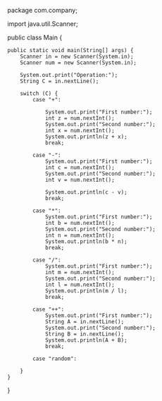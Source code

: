 package com.company;

import java.util.Scanner;

public class Main {

    public static void main(String[] args) {
        Scanner in = new Scanner(System.in);
        Scanner num = new Scanner(System.in);

        System.out.print("Operation:");
        String C = in.nextLine();

        switch (C) {
            case "+":

                System.out.print("First number:");
                int z = num.nextInt();
                System.out.print("Second number:");
                int x = num.nextInt();
                System.out.println(z + x);
                break;

            case "-":
                System.out.print("First number:");
                int c = num.nextInt();
                System.out.print("Second number:");
                int v = num.nextInt();

                System.out.println(c - v);
                break;

            case "*":
                System.out.print("First number:");
                int b = num.nextInt();
                System.out.print("Second number:");
                int n = num.nextInt();
                System.out.println(b * n);
                break;

            case "/":
                System.out.print("First number:");
                int m = num.nextInt();
                System.out.print("Second number:");
                int l = num.nextInt();
                System.out.println(m / l);
                break;

            case "++":
                System.out.print("First number:");
                String A = in.nextLine();
                System.out.print("Second number:");
                String B = in.nextLine();
                System.out.println(A + B);
                break;

            case "random":

        }
    }
}
